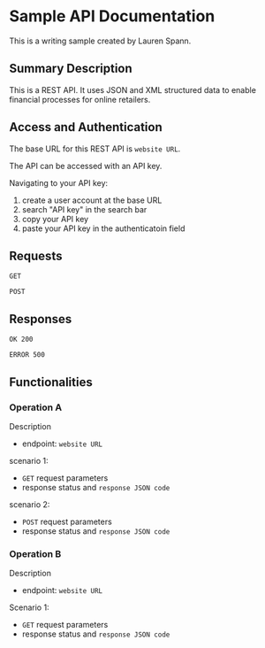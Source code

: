 # Sample API Documentation
This is a writing sample created by Lauren Spann. 
## Summary Description
This is a REST API. It uses JSON and XML structured data to enable financial processes for online retailers.
## Access and Authentication
The base URL for this REST API is `website URL`. 

The API can be accessed with an API key. 

Navigating to your API key:
1. create a user account at the base URL
2. search "API key" in the search bar
3. copy your API key 
4. paste your API key in the authenticatoin field
## Requests
`GET`

`POST`
## Responses
`OK 200`

`ERROR 500`
## Functionalities
### Operation A 
Description
- endpoint: `website URL`

scenario 1: 
- `GET` request parameters
- response status and `response JSON code`

scenario 2:
- `POST` request parameters
- response status and `response JSON code`
### Operation B 
Description
- endpoint: `website URL`

Scenario 1:
- `GET` request parameters
- response status and `response JSON code`